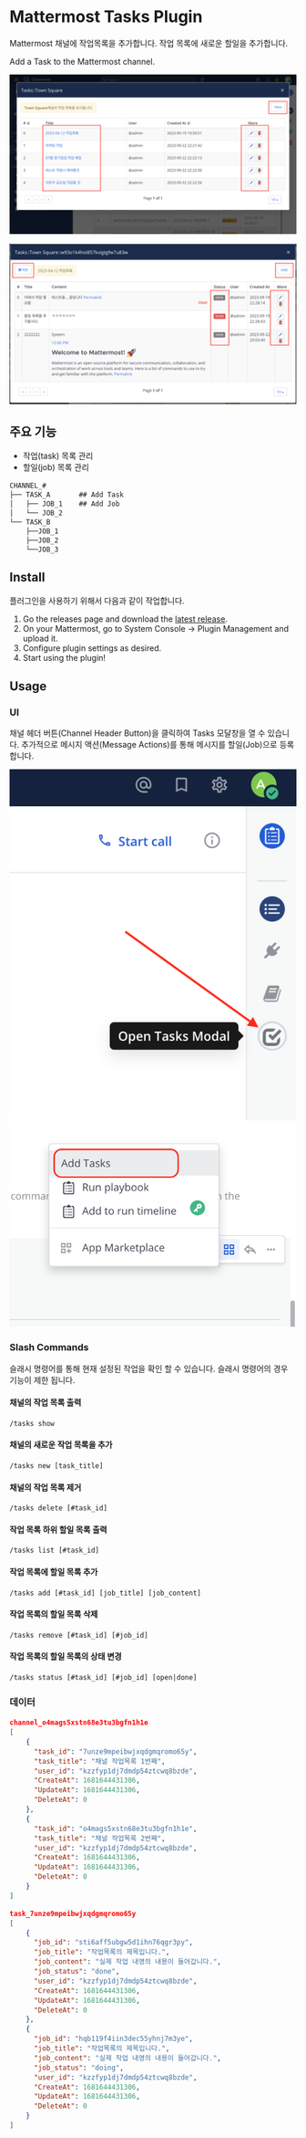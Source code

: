 # Mattermost Tasks Plugin

Mattermost 채널에 작업목록을 추가합니다. 작업 목록에 새로운 할일을 추가합니다.

Add a Task to the Mattermost channel.

![screenshot-01.png](./README.assets/screenshot-01.png)

![screenshot-02.png](./README.assets/screenshot-02.png)

## 주요 기능
- 작업(task) 목록 관리
- 할일(job) 목록 관리

```
CHANNEL_#
├── TASK_A       ## Add Task
│   ├── JOB_1    ## Add Job
│   └── JOB_2
└── TASK_B
    ├──JOB_1
    ├──JOB_2
    └──JOB_3
```

## Install

플러그인을 사용하기 위해서 다음과 같이 작업합니다.

1. Go the releases page and download the [latest release](https://github.com/oming/mattermost-plugin-tasks/releases).
2. On your Mattermost, go to System Console -> Plugin Management and upload it.
3. Configure plugin settings as desired.
4. Start using the plugin!

## Usage

### UI

채널 헤더 버튼(Channel Header Button)을 클릭하여 Tasks 모달창을 열 수 있습니다. 
추가적으로 메시지 액션(Message Actions)를 통해 메시지를 할일(Job)으로 등록합니다.

![screenshot-02.png](./README.assets/screenshot-03.png)
![screenshot-02.png](./README.assets/screenshot-04.png)


### Slash Commands

슬래시 명령어를 통해 현재 설정된 작업을 확인 할 수 있습니다. 슬래시 명령어의 경우 기능이 제한 됩니다.

#### 채널의 작업 목록 출력

```
/tasks show
```

#### 채널의 새로운 작업 목록을 추가

```
/tasks new [task_title]
```

#### 채널의 작업 목록 제거

```
/tasks delete [#task_id]
```

#### 작업 목록 하위 할일 목록 출력

```
/tasks list [#task_id]
```

#### 작업 목록에 할일 목록 추가

```
/tasks add [#task_id] [job_title] [job_content]
```

#### 작업 목록의 할일 목록 삭제

```
/tasks remove [#task_id] [#job_id]
```

#### 작업 목록의 할일 목록의 상태 변경

```
/tasks status [#task_id] [#job_id] [open|done]
```

### 데이터

```json
channel_o4mags5xstn68e3tu3bgfn1h1e
[
    {
      "task_id": "7unze9mpeibwjxqdgmqromo65y",
      "task_title": "채널 작업목록 1번째",
      "user_id": "kzzfyp1dj7dmdp54ztcwq8bzde",
      "CreateAt": 1681644431306,
      "UpdateAt": 1681644431306,
      "DeleteAt": 0
    },
    {
      "task_id": "o4mags5xstn68e3tu3bgfn1h1e",
      "task_title": "채널 작업목록 2번째",
      "user_id": "kzzfyp1dj7dmdp54ztcwq8bzde",
      "CreateAt": 1681644431306,
      "UpdateAt": 1681644431306,
      "DeleteAt": 0
    }
]
```

```json
task_7unze9mpeibwjxqdgmqromo65y
[
    {
      "job_id": "sti6aff5ubgw5d1ihn76qgr3py",
      "job_title": "작업목록의 제목입니다.",
      "job_content": "실제 작업 내영의 내용이 들어갑니다.",
      "job_status": "done",
      "user_id": "kzzfyp1dj7dmdp54ztcwq8bzde",
      "CreateAt": 1681644431306,
      "UpdateAt": 1681644431306,
      "DeleteAt": 0
    },
    {
      "job_id": "hqb119f4iin3dec55yhnj7m3ye",
      "job_title": "작업목록의 제목입니다.",
      "job_content": "실제 작업 내영의 내용이 들어갑니다.",
      "job_status": "doing",
      "user_id": "kzzfyp1dj7dmdp54ztcwq8bzde",
      "CreateAt": 1681644431306,
      "UpdateAt": 1681644431306,
      "DeleteAt": 0
    }
]
```
